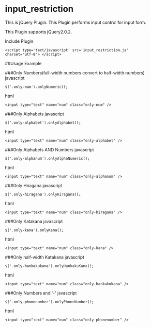 input_restriction
=================

This is jQuery Plugin.
This Plugin performs input control for input form.

This Plugin supports jQuery2.0.2.

Include Plugin
    
    <script type='text/javascript' src='input_restriction.js' charset='utf-8'> </script>
##Usage Example

###Only Numbers(full-width numbers convert to  half-width numbers)
javascript

    $('.only-num').onlyNumeric();

html

    <input type="text" name="num" class="only-num" />

###Only Alphabets
javascript

    $('.only-alphabet').onlyAlphabet();

html

    <input type="text" name="num" class="only-alphabet" />


###Only Alphabets AND Numbers
javascript

    $('.only-alphanum').onlyAlphaNumeric();

html

    <input type="text" name="num" class="only-alphanum" />

###Only Hiragana
javascript

    $('.only-hiragana').onlyHiragana();

html

    <input type="text" name="num" class="only-hiragana" />

###Only Katakana
javascript

    $('.only-kana').onlyKana();

html

    <input type="text" name="num" class="only-kana" />

###Only half-width Katakana
javascript

    $('.only-hankakukana').onlyHankakuKana();

html

    <input type="text" name="num" class="only-hankakukana" />

###Only Numbers and '-'</h3>
javascript

    $('.only-phonenumber').onlyPhoneNumber();

html

    <input type="text" name="num" class="only-phonenumber" />

